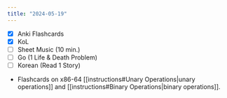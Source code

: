 ```yaml
---
title: "2024-05-19"
---
```


- [x] Anki Flashcards
- [x] KoL
- [ ] Sheet Music (10 min.)
- [ ] Go (1 Life & Death Problem)
- [ ] Korean (Read 1 Story)

* Flashcards on x86-64 [[instructions#Unary Operations|unary operations]] and [[instructions#Binary Operations|binary operations]].